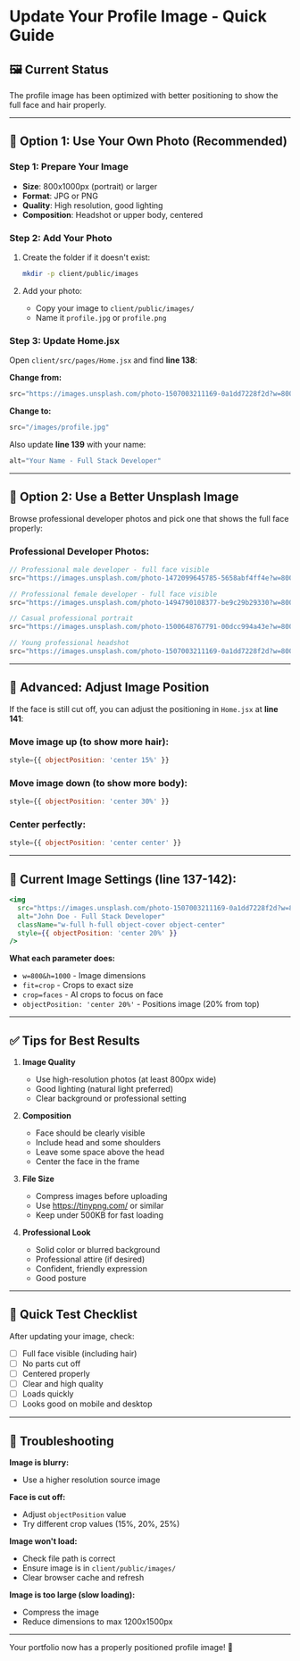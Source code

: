 # Update Your Profile Image - Quick Guide

## 🖼️ Current Status
The profile image has been optimized with better positioning to show the full face and hair properly.

---

## 🚀 Option 1: Use Your Own Photo (Recommended)

### Step 1: Prepare Your Image
- **Size**: 800x1000px (portrait) or larger
- **Format**: JPG or PNG
- **Quality**: High resolution, good lighting
- **Composition**: Headshot or upper body, centered

### Step 2: Add Your Photo
1. Create the folder if it doesn't exist:
   ```bash
   mkdir -p client/public/images
   ```

2. Add your photo:
   - Copy your image to `client/public/images/`
   - Name it `profile.jpg` or `profile.png`

### Step 3: Update Home.jsx
Open `client/src/pages/Home.jsx` and find **line 138**:

**Change from:**
```jsx
src="https://images.unsplash.com/photo-1507003211169-0a1dd7228f2d?w=800&h=1000&fit=crop&crop=faces"
```

**Change to:**
```jsx
src="/images/profile.jpg"
```

Also update **line 139** with your name:
```jsx
alt="Your Name - Full Stack Developer"
```

---

## 🎨 Option 2: Use a Better Unsplash Image

Browse professional developer photos and pick one that shows the full face properly:

### Professional Developer Photos:

```jsx
// Professional male developer - full face visible
src="https://images.unsplash.com/photo-1472099645785-5658abf4ff4e?w=800&h=1000&fit=crop&crop=faces"

// Professional female developer - full face visible
src="https://images.unsplash.com/photo-1494790108377-be9c29b29330?w=800&h=1000&fit=crop&crop=faces"

// Casual professional portrait
src="https://images.unsplash.com/photo-1500648767791-00dcc994a43e?w=800&h=1000&fit=crop&crop=faces"

// Young professional headshot
src="https://images.unsplash.com/photo-1507003211169-0a1dd7228f2d?w=800&h=1000&fit=crop&crop=faces"
```

---

## 🔧 Advanced: Adjust Image Position

If the face is still cut off, you can adjust the positioning in `Home.jsx` at **line 141**:

### Move image up (to show more hair):
```jsx
style={{ objectPosition: 'center 15%' }}
```

### Move image down (to show more body):
```jsx
style={{ objectPosition: 'center 30%' }}
```

### Center perfectly:
```jsx
style={{ objectPosition: 'center center' }}
```

---

## 📝 Current Image Settings (line 137-142):

```jsx
<img
  src="https://images.unsplash.com/photo-1507003211169-0a1dd7228f2d?w=800&h=1000&fit=crop&crop=faces"
  alt="John Doe - Full Stack Developer"
  className="w-full h-full object-cover object-center"
  style={{ objectPosition: 'center 20%' }}
/>
```

**What each parameter does:**
- `w=800&h=1000` - Image dimensions
- `fit=crop` - Crops to exact size
- `crop=faces` - AI crops to focus on face
- `objectPosition: 'center 20%'` - Positions image (20% from top)

---

## ✅ Tips for Best Results

1. **Image Quality**
   - Use high-resolution photos (at least 800px wide)
   - Good lighting (natural light preferred)
   - Clear background or professional setting

2. **Composition**
   - Face should be clearly visible
   - Include head and some shoulders
   - Leave some space above the head
   - Center the face in the frame

3. **File Size**
   - Compress images before uploading
   - Use https://tinypng.com/ or similar
   - Keep under 500KB for fast loading

4. **Professional Look**
   - Solid color or blurred background
   - Professional attire (if desired)
   - Confident, friendly expression
   - Good posture

---

## 🎯 Quick Test Checklist

After updating your image, check:
- [ ] Full face visible (including hair)
- [ ] No parts cut off
- [ ] Centered properly
- [ ] Clear and high quality
- [ ] Loads quickly
- [ ] Looks good on mobile and desktop

---

## 🐛 Troubleshooting

**Image is blurry:**
- Use a higher resolution source image

**Face is cut off:**
- Adjust `objectPosition` value
- Try different crop values (15%, 20%, 25%)

**Image won't load:**
- Check file path is correct
- Ensure image is in `client/public/images/`
- Clear browser cache and refresh

**Image is too large (slow loading):**
- Compress the image
- Reduce dimensions to max 1200x1500px

---

Your portfolio now has a properly positioned profile image! 📸
